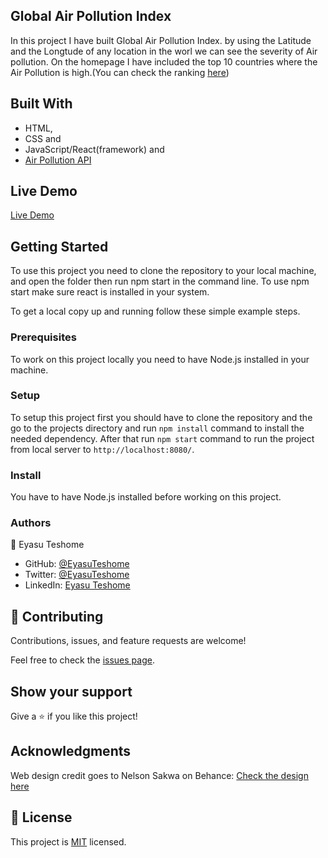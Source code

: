 ## Global Air Pollution Index

In this project I have built Global Air Pollution Index. by using the Latitude and the Longtude of any location in the worl we can see the severity of Air pollution. On the homepage I have included the top 10 countries where the Air Pollution is high.(You can check the ranking [here](https://worldpopulationreview.com/country-rankings/most-polluted-countries))


## Built With

- HTML, 
- CSS and 
- JavaScript/React(framework) and
- [Air Pollution API](https://openweathermap.org/api/air-pollution)
  
## Live Demo

[Live Demo](https://631b5bf9ac6b01187d804c8c--stalwart-hotteok-4f8c89.netlify.app/)

## Getting Started

To use this project you need to clone the repository to your local machine, and open the folder then run npm start in the command line. To use npm start make sure react is installed in your system.

To get a local copy up and running follow these simple example steps.

### Prerequisites

To work on this project locally you need to have Node.js installed in your machine.

### Setup

To setup this project first you should have to clone the repository and the go to the projects directory and run `npm install` command to install the needed dependency. After that run `npm start` command to run the project from local server to `http://localhost:8080/`.

### Install

You have to have Node.js installed before working on this project.

### Authors

👤 Eyasu Teshome
- GitHub: [@EyasuTeshome](https://github.com/EyasuTeshome)
- Twitter: [@EyasuTeshome](https://twitter.com/EyasuTeshome)
- LinkedIn: [Eyasu Teshome](https://linkedin.com/in/EyasuTeshome)


## 🤝 Contributing

Contributions, issues, and feature requests are welcome!

Feel free to check the [issues page](../../issues/).

## Show your support

Give a ⭐️ if you like this project!

## Acknowledgments

Web design credit goes to  Nelson Sakwa on Behance: [Check the design here](https://www.behance.net/gallery/31579789/Ballhead-App-%28Free-PSDs%29)

## 📝 License

This project is [MIT](https://github.com/Carshy/readme-template/blob/master/MIT.md) licensed.